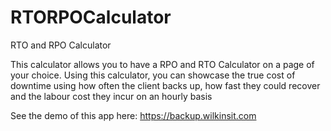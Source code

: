 # RTORPOCalculator
RTO and RPO Calculator

This calculator allows you to have a RPO and RTO Calculator on a page of your choice. Using this calculator, you can showcase the true cost of downtime using how often the client backs up, how fast they could recover and the labour cost they incur on an hourly basis

See the demo of this app here: https://backup.wilkinsit.com